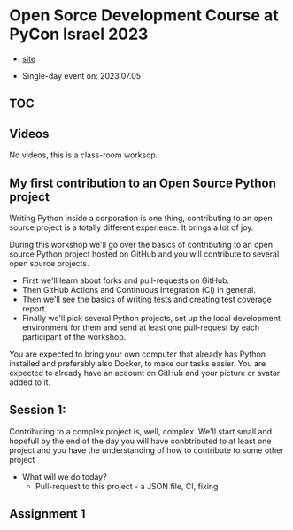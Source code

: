 # Open Sorce Development Course at PyCon Israel 2023

* [site](https://osdc.code-maven.com/osdc-2023-07-pyconil/)

* Single-day event on: 2023.07.05

## TOC

## Videos

No videos, this is a class-room worksop.


## My first contribution to an Open Source Python project

Writing Python inside a corporation is one thing, contributing to an open source project is a totally different experience. It brings a lot of joy.

During this workshop we'll go over the basics of contributing to an open source Python project hosted on GitHub and you will contribute to several open source projects.

* First we'll learn about forks and pull-requests on GitHub.
* Then GitHub Actions and Continuous Integration (CI) in general.
* Then we'll see the basics of writing tests and creating test coverage report.
* Finally we'll pick several Python projects, set up the local development environment for them and send at least one pull-request by each participant of the workshop.

You are expected to bring your own computer that already has Python installed and preferably also Docker, to make our tasks easier. You are expected to already have an account on GitHub and your picture or avatar added to it.


## Session 1:

Contributing to a complex project is, well, complex.
We'll start small and hopefull by the end of the day you will have conbtributed to at least one project
and you have the understanding of how to contribute to some other project

* What will we do today?
    * Pull-request to this project - a JSON file, CI, fixing

## Assignment 1




